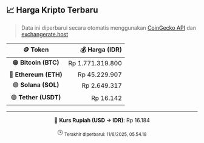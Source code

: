 

<!-- HARGA_KRIPTO -->
## 📈 Harga Kripto Terbaru

> Data ini diperbarui secara otomatis menggunakan [CoinGecko API](https://www.coingecko.com/) dan [exchangerate.host](https://exchangerate.host/)

<div align="center">

| 🪙 Token | 💰 Harga (IDR) |
|:------:|---------------:|
| 🟠 **Bitcoin (BTC)**   | Rp 1.771.319.800 |
| 🔵 **Ethereum (ETH)**  | Rp 45.229.907 |
| 🟣 **Solana (SOL)**    | Rp 2.649.317 |
| 🟢 **Tether (USDT)**   | Rp 16.142 |

---

💱 **Kurs Rupiah (USD → IDR)**: Rp 16.184

🕒 <sub>Terakhir diperbarui: 11/6/2025, 05.54.18</sub>

</div>
<!-- /HARGA_KRIPTO -->